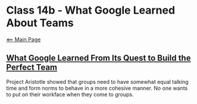 # Class 14b - What Google Learned About Teams

[<== Main Page](../README.md)

## [What Google Learned From Its Quest to Build the Perfect Team](https://www.nytimes.com/2016/02/28/magazine/what-google-learned-from-its-quest-to-build-the-perfect-team.html)

Project Aristotle showed that groups need to have somewhat equal talking time and form norms to behave in a more cohesive manner. No one wants to put on their workface when they come to groups.
